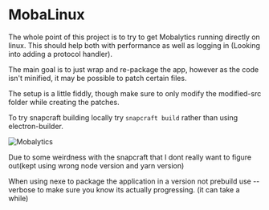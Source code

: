 MobaLinux
=========
The whole point of this project is to try to get Mobalytics running directly on linux.
This should help both with performance as well as logging in (Looking into adding a protocol handler).

The main goal is to just wrap and re-package the app, however as the code isn't minified, it may be possible to patch
certain files.


The setup is a little fiddly, though make sure to only modify the modified-src folder while creating the patches.

To try snapcraft building locally try `snapcraft build` rather than using electron-builder.

![Mobalytics](.github/images/img.png)


Due to some weirdness with the snapcraft that I dont really want to figure out(kept using wrong node version and yarn version)

When using nexe to package the application in a version not prebuild use --verbose to make sure you know its actually progressing. (it can take a while)

